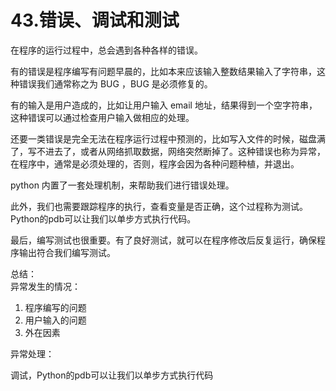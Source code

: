 # 43.错误、调试和测试

在程序的运行过程中，总会遇到各种各样的错误。

有的错误是程序编写有问题早晨的，比如本来应该输入整数结果输入了字符串，这种错误我们通常称之为 BUG ，BUG 是必须修复的。

有的输入是用户造成的，比如让用户输入 email 地址，结果得到一个空字符串，这种错误可以通过检查用户输入做相应的处理。

还要一类错误是完全无法在程序运行过程中预测的，比如写入文件的时候，磁盘满了，写不进去了，或者从网络抓取数据，网络突然断掉了。这种错误也称为异常，在程序中，通常是必须处理的，否则，程序会因为各种问题种植，并退出。

python 内置了一套处理机制，来帮助我们进行错误处理。

此外，我们也需要跟踪程序的执行，查看变量是否正确，这个过程称为测试。Python的pdb可以让我们以单步方式执行代码。

最后，编写测试也很重要。有了良好测试，就可以在程序修改后反复运行，确保程序输出符合我们编写测试。

总结：  
异常发生的情况：

1. 程序编写的问题
2. 用户输入的问题
3. 外在因素

异常处理：

调试，Python的pdb可以让我们以单步方式执行代码
